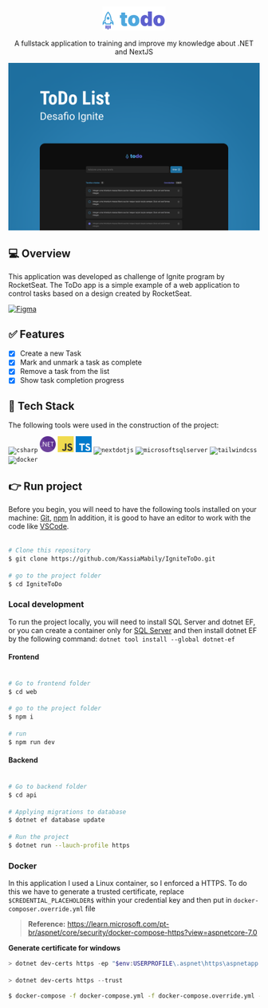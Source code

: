 <div align="center">
    <img src=".github/Logo.png" alt="Ignite ToDO" />
    <p>A fullstack application to training and improve my knowledge about .NET and NextJS</p>
</div>

<img src=".github/Capa.png" alt="Event Platform" />

## 💻 Overview
This application was developed as challenge of Ignite program by RocketSeat. The ToDo app is a simple example of a web application to control tasks based on a design created by RocketSeat.

[![Figma](https://img.shields.io/badge/figma-%23F24E1E.svg?style=for-the-badge&logo=figma&logoColor=white)](https://www.figma.com/file/TUc2b4qnq5V9smabwasppc/ToDo-List?type=design&node-id=101%3A96&mode=design&t=cXcUzPSS6esxp5Vc-1)

## ✅ Features

- [x] Create a new Task
- [x] Mark and unmark a task as complete
- [x] Remove a task from the list
- [x] Show task completion progress

## 🚀 Tech Stack

The following tools were used in the construction of the project:

<code><img height="32" src="https://cdn.simpleicons.org/csharp/512BD4" alt="csharp"/></code>
<code><img height="32" src="https://raw.githubusercontent.com/github/explore/80688e429a7d4ef2fca1e82350fe8e3517d3494d/topics/dotnet/dotnet.png" alt=".NET"/></code>
<code><img height="32" src="https://raw.githubusercontent.com/github/explore/80688e429a7d4ef2fca1e82350fe8e3517d3494d/topics/javascript/javascript.png" alt="Javascript"/></code>
<code><img height="32" src="https://raw.githubusercontent.com/github/explore/80688e429a7d4ef2fca1e82350fe8e3517d3494d/topics/typescript/typescript.png" alt="Typescript"/></code>
<code><img height="32" src="https://cdn.simpleicons.org/nextdotjs/000000/FFF" alt="nextdotjs"/></code>
<code><img height="32" src="https://cdn.simpleicons.org/microsoftsqlserver/CC2927" alt="microsoftsqlserver"/></code>
<code><img height="32" src="https://cdn.simpleicons.org/tailwindcss/06B6D4" alt="tailwindcss"/></code>
<code><img height="32" src="https://cdn.simpleicons.org/docker/2496ED" alt="docker"/></code>

## 👉 Run project
Before you begin, you will need to have the following tools installed on your machine:
[Git](https://git-scm.com), [npm](https://www.npmjs.com/)
In addition, it is good to have an editor to work with the code like [VSCode](https://code.visualstudio.com/).

```bash

# Clone this repository
$ git clone https://github.com/KassiaMabily/IgniteToDo.git

# go to the project folder
$ cd IgniteToDo

```

### Local development

To run the project locally, you will need to install SQL Server and dotnet EF, or you can create a container only for [SQL Server](https://hub.docker.com/_/microsoft-mssql-server) and then install dotnet EF by the following command: `dotnet tool install --global dotnet-ef`

#### Frontend

```bash

# Go to frontend folder
$ cd web

# go to the project folder
$ npm i

# run
$ npm run dev

```

#### Backend

```bash

# Go to backend folder
$ cd api

# Applying migrations to database
$ dotnet ef database update

# Run the project
$ dotnet run --lauch-profile https

```

### Docker
In this application I used a Linux container, so I enforced a HTTPS. To do this we have to generate a trusted certificate, replace `$CREDENTIAL_PLACEHOLDER$` within your credential key and then put in `docker-composer.override.yml` file

> **Reference:** https://learn.microsoft.com/pt-br/aspnet/core/security/docker-compose-https?view=aspnetcore-7.0

**Generate certificate for windows**

```powershell
> dotnet dev-certs https -ep "$env:USERPROFILE\.aspnet\https\aspnetapp.pfx"  -p $CREDENTIAL_PLACEHOLDER$

> dotnet dev-certs https --trust
```


```bash
$ docker-compose -f docker-compose.yml -f docker-compose.override.yml -p todo up -d --build
```
